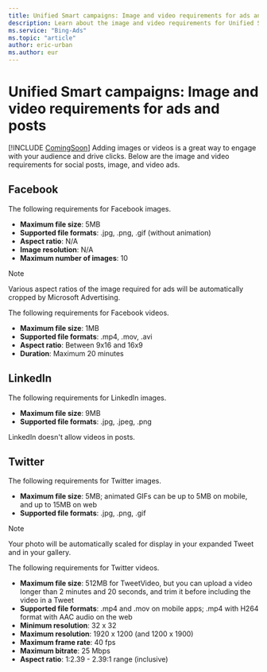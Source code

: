```yaml
---
title: Unified Smart campaigns: Image and video requirements for ads and posts
description: Learn about the image and video requirements for Unified Smart campaigns
ms.service: "Bing-Ads"
ms.topic: "article"
author: eric-urban
ms.author: eur
---
```


# Unified Smart campaigns: Image and video requirements for ads and posts

[!INCLUDE [ComingSoon](./includes/ComingSoon.md)]
Adding images or videos is a great way to engage with your audience and drive clicks. Below are the image and video requirements for social posts, image, and video ads.

## Facebook

The following requirements for Facebook images.

- **Maximum file size**: 5MB
- **Supported file formats**: .jpg, .png, .gif (without animation)
- **Aspect ratio**: N/A
- **Image resolution**: N/A
- **Maximum number of images**: 10

> [!NOTE]
> Various aspect ratios of the image required for ads will be automatically cropped by Microsoft Advertising.

The following requirements for Facebook videos.

- **Maximum file size**: 1MB
- **Supported file formats**: .mp4, .mov, .avi
- **Aspect ratio**: Between 9x16 and 16x9
- **Duration**: Maximum 20 minutes

## LinkedIn

The following requirements for LinkedIn images.

- **Maximum file size**: 9MB
- **Supported file formats**: .jpg, .jpeg, .png

LinkedIn doesn't allow videos in posts.

## Twitter

The following requirements for Twitter images.

- **Maximum file size**: 5MB; animated GIFs can be up to 5MB on mobile, and up to 15MB on web
- **Supported file formats**: .jpg, .png, .gif

> [!NOTE]
> Your photo will be automatically scaled for display in your expanded Tweet and in your gallery.

The following requirements for Twitter videos.

- **Maximum file size**: 512MB for TweetVideo, but you can upload a video longer than 2 minutes and 20 seconds, and trim it before including the video in a Tweet
- **Supported file formats**: .mp4 and .mov on mobile apps; .mp4 with H264 format with AAC audio on the web
- **Minimum resolution**: 32 x 32
- **Maximum resolution**: 1920 x 1200 (and 1200 x 1900)
- **Maximum frame rate**: 40 fps
- **Maximum bitrate**: 25 Mbps
- **Aspect ratio**: 1:2.39 - 2.39:1 range (inclusive)


